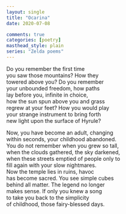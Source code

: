 ```yaml
---
layout: single
title: "Ocarina"
date: 2020-07-08

comments: true
categories: [poetry]
masthead_style: plain
series: "Zelda poems"
---
```

Do you remember the first time  
you saw those mountains? How they  
towered above you? Do you remember  
your unbounded freedom, how paths  
lay before you, infinite in choice,  
how the sun spun above you and grass  
regrew at your feet? How you would play  
your strange instrument to bring forth  
new light upon the surface of Hyrule?  

Now, you have become an adult, changing  
within seconds, your childhood abandoned.  
You do not remember when you grew so tall,  
when the clouds gathered, the sky darkened,  
when these streets emptied of people only to  
fill again with your slow nightmares.  
Now the temple lies in ruins, havoc  
has become sacred. You see simple cubes   
behind all matter. The legend no longer  
makes sense. If only you knew a song  
to take you back to the simplicity  
of childhood, those fairy-blessed days.  
